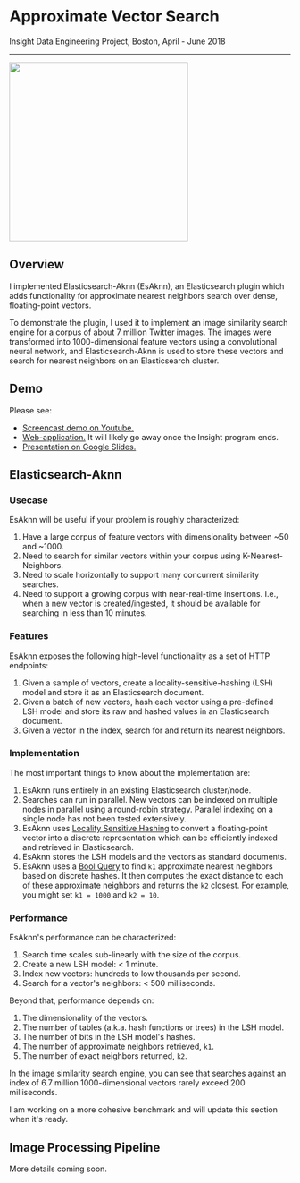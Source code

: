 # Approximate Vector Search

Insight Data Engineering Project, Boston, April - June 2018

***

<img src="demo/screencast.gif" height=320 width="auto"/>

## Overview

I implemented Elasticsearch-Aknn (EsAknn), an Elasticsearch plugin which adds 
functionality for approximate nearest neighbors search over dense,
floating-point vectors. 

To demonstrate the plugin, I used it to implement an image similarity search 
engine for a corpus of about 7 million Twitter images. The images were 
transformed into 1000-dimensional feature vectors using a convolutional neural 
network, and Elasticsearch-Aknn is used to store these vectors and search for 
nearest neighbors on an Elasticsearch cluster.

## Demo

Please see:

- [Screencast demo on Youtube.](https://www.youtube.com/watch?v=HqvbbwmY-0c)
- [Web-application.](http://ec2-18-204-52-148.compute-1.amazonaws.com:9999/twitter_images/twitter_image/demo) It will likely go away once the Insight program ends.
- [Presentation on Google Slides.](https://docs.google.com/presentation/d/1kkzwM-m5KvpfQFhqCepnR45_Pqz4poxPLtpbs3C8cXA/edit?usp=sharing)

## Elasticsearch-Aknn

### Usecase

EsAknn will be useful if your problem is roughly characterized:

1. Have a large corpus of feature vectors with dimensionality between ~50 and ~1000.
2. Need to search for similar vectors within your corpus using K-Nearest-Neighbors.
3. Need to scale horizontally to support many concurrent similarity searches.
4. Need to support a growing corpus with near-real-time insertions. I.e., 
when a new vector is created/ingested, it should be available for searching in 
less than 10 minutes.

### Features

EsAknn exposes the following high-level functionality as a set of HTTP endpoints:

1. Given a sample of vectors, create a locality-sensitive-hashing (LSH) model 
and store it as an Elasticsearch document.
2. Given a batch of new vectors, hash each vector using a pre-defined LSH model 
and store its raw and hashed values in an Elasticsearch document.
3. Given a vector in the index, search for and return its nearest neighbors.

### Implementation

The most important things to know about the implementation are:

1. EsAknn runs entirely in an existing Elasticsearch cluster/node.
2. Searches can run in parallel. New vectors can be indexed on multiple nodes 
in parallel using a round-robin strategy. Parallel indexing on a single node has
not been tested extensively.
3. EsAknn uses [Locality Sensitive Hashing](https://en.wikipedia.org/wiki/Locality-sensitive_hashing) 
to convert a floating-point vector into a discrete representation which can be 
efficiently  indexed and retrieved in Elasticsearch.
4. EsAknn stores the LSH models and the vectors as standard documents.
5. EsAknn uses a [Bool Query](https://www.elastic.co/guide/en/elasticsearch/reference/current/query-dsl-bool-query.html) 
to find `k1` approximate nearest neighbors based on discrete hashes. It then 
computes the exact distance to each of these approximate neighbors and returns 
the `k2` closest. For example, you might set `k1 = 1000` and `k2 = 10`.

### Performance

EsAknn's performance can be characterized:

1. Search time scales sub-linearly with the size of the corpus.
2. Create a new LSH model: < 1 minute.
3. Index new vectors: hundreds to low thousands per second.
4. Search for a vector's neighbors: < 500 milliseconds.

Beyond that, performance depends on:

1. The dimensionality of the vectors.
2. The number of tables (a.k.a. hash functions or trees) in the LSH model.
3. The number of bits in the LSH model's hashes.
4. The number of approximate neighbors retrieved, `k1`. 
5. The number of exact neighbors returned, `k2`.

In the image similarity search engine, you can see that searches against an
index of 6.7 million 1000-dimensional vectors rarely exceed 200 milliseconds.

I am working on a more cohesive benchmark and will update this section when
it's ready.

## Image Processing Pipeline

More details coming soon.
